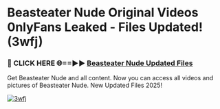 # Beasteater Nude Original Videos 0nlyFans Leaked - Files Updated! (3wfj)

<h3>🔴 CLICK HERE 🌐==►► <a href="https://tinyurl.com/yrmya6cz" rel="nofollow">Beasteater Nude Updated Files</a></h3>

Get Beasteater Nude and all content. Now you can access all videos and pictures of Beasteater Nude. New Updated Files 2025!

[![3wfj](https://i.imgur.com/FMdXYCs.gif)](https://tinyurl.com/yrmya6cz)
